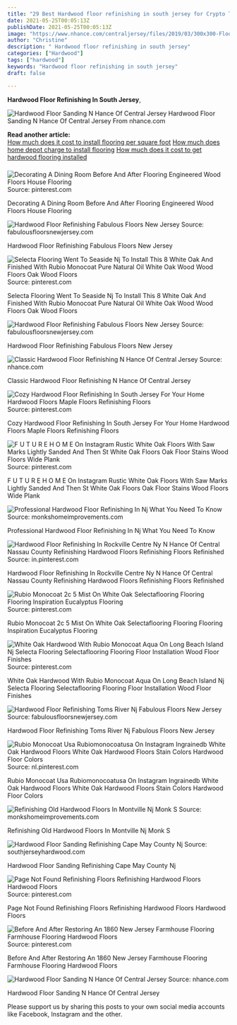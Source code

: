 ```yaml
---
title: "29 Best Hardwood floor refinishing in south jersey for Crypto Trade"
date: 2021-05-25T00:05:13Z
publishDate: 2021-05-25T00:05:13Z
image: "https://www.nhance.com/centraljersey/files/2019/03/300x300-Floor-Sanding.png"
author: "Christine"
description: " Hardwood floor refinishing in south jersey"
categories: ["Hardwood"]
tags: ["hardwood"]
keywords: "Hardwood floor refinishing in south jersey"
draft: false

---
```

<!-- Head tag Code -->
**Hardwood Floor Refinishing In South Jersey**, 

![Hardwood Floor Sanding N Hance Of Central Jersey](https://www.nhance.com/centraljersey/files/2019/03/300x300-Floor-Sanding.png "Hardwood Floor Sanding N Hance Of Central Jersey")
Hardwood Floor Sanding N Hance Of Central Jersey From nhance.com

**Read another article:**  
[How much does it cost to install flooring per square foot](/how-much-does-it-cost-to-install-flooring-per-square-foot/)
[How much does home depot charge to install flooring](/how-much-does-home-depot-charge-to-install-flooring/)
[How much does it cost to get hardwood flooring installed](/how-much-does-it-cost-to-get-hardwood-flooring-installed/)




### 

 


![Decorating A Dining Room Before And After Flooring Engineered Wood Floors House Flooring](https://i.pinimg.com/originals/19/05/8d/19058d8c5c0f25815ba144437b6c3140.jpg "Decorating A Dining Room Before And After Flooring Engineered Wood Floors House Flooring")
Source: pinterest.com

Decorating A Dining Room Before And After Flooring Engineered Wood Floors House Flooring  

![Hardwood Floor Refinishing Fabulous Floors New Jersey](https://www.fabulousfloorsnewjersey.com/wp-content/uploads/2019/04/after-hardwood-floor-refinishing.jpg "Hardwood Floor Refinishing Fabulous Floors New Jersey")
Source: fabulousfloorsnewjersey.com

Hardwood Floor Refinishing Fabulous Floors New Jersey  

![Selecta Flooring Went To Seaside Nj To Install This 8 White Oak And Finished With Rubio Monocoat Pure Natural Oil White Oak Wood Wood Floors Oak Wood Floors](https://i.pinimg.com/originals/73/d4/e0/73d4e0b7029478f8499e266c4970af8e.jpg "Selecta Flooring Went To Seaside Nj To Install This 8 White Oak And Finished With Rubio Monocoat Pure Natural Oil White Oak Wood Wood Floors Oak Wood Floors")
Source: pinterest.com

Selecta Flooring Went To Seaside Nj To Install This 8 White Oak And Finished With Rubio Monocoat Pure Natural Oil White Oak Wood Wood Floors Oak Wood Floors  

![Hardwood Floor Refinishing Fabulous Floors New Jersey](https://www.fabulousfloorsnewjersey.com/wp-content/uploads/2019/04/before-hardwood-floor-refinishing.jpg "Hardwood Floor Refinishing Fabulous Floors New Jersey")
Source: fabulousfloorsnewjersey.com

Hardwood Floor Refinishing Fabulous Floors New Jersey  

![Classic Hardwood Floor Refinishing N Hance Of Central Jersey](https://www.nhance.com/centraljersey/files/2014/11/floor_renewal_featured.jpg "Classic Hardwood Floor Refinishing N Hance Of Central Jersey")
Source: nhance.com

Classic Hardwood Floor Refinishing N Hance Of Central Jersey  

![Cozy Hardwood Floor Refinishing In South Jersey For Your Home Hardwood Floors Maple Floors Refinishing Floors](https://i.pinimg.com/474x/cf/a0/11/cfa011cc8b0ef6e73e943edaa4122774.jpg "Cozy Hardwood Floor Refinishing In South Jersey For Your Home Hardwood Floors Maple Floors Refinishing Floors")
Source: pinterest.com

Cozy Hardwood Floor Refinishing In South Jersey For Your Home Hardwood Floors Maple Floors Refinishing Floors  

![F U T U R E H O M E On Instagram Rustic White Oak Floors With Saw Marks Lightly Sanded And Then St White Oak Floors Oak Floor Stains Wood Floors Wide Plank](https://i.pinimg.com/originals/2c/f9/cb/2cf9cb57e8d5cfebcfb88664fae67e8a.jpg "F U T U R E H O M E On Instagram Rustic White Oak Floors With Saw Marks Lightly Sanded And Then St White Oak Floors Oak Floor Stains Wood Floors Wide Plank")
Source: pinterest.com

F U T U R E H O M E On Instagram Rustic White Oak Floors With Saw Marks Lightly Sanded And Then St White Oak Floors Oak Floor Stains Wood Floors Wide Plank  

![Professional Hardwood Floor Refinishing In Nj What You Need To Know](https://monkshomeimprovements.com/wp-content/uploads/2016/07/Pine-Floor-Refinishing-by-Monk%E2%80%99s.jpg "Professional Hardwood Floor Refinishing In Nj What You Need To Know")
Source: monkshomeimprovements.com

Professional Hardwood Floor Refinishing In Nj What You Need To Know  

![Hardwood Floor Refinishing In Rockville Centre Ny N Hance Of Central Nassau County Refinishing Hardwood Floors Refinishing Floors Refinished](https://i.pinimg.com/originals/72/a1/52/72a152200bd920675c5f932a27d6a96e.jpg "Hardwood Floor Refinishing In Rockville Centre Ny N Hance Of Central Nassau County Refinishing Hardwood Floors Refinishing Floors Refinished")
Source: in.pinterest.com

Hardwood Floor Refinishing In Rockville Centre Ny N Hance Of Central Nassau County Refinishing Hardwood Floors Refinishing Floors Refinished  

![Rubio Monocoat 2c 5 Mist On White Oak Selectaflooring Flooring Flooring Inspiration Eucalyptus Flooring](https://i.pinimg.com/originals/24/54/82/2454825088407a82ca66261b85810958.jpg "Rubio Monocoat 2c 5 Mist On White Oak Selectaflooring Flooring Flooring Inspiration Eucalyptus Flooring")
Source: pinterest.com

Rubio Monocoat 2c 5 Mist On White Oak Selectaflooring Flooring Flooring Inspiration Eucalyptus Flooring  

![White Oak Hardwood With Rubio Monocoat Aqua On Long Beach Island Nj Selecta Flooring Selectaflooring Flooring Floor Installation Wood Floor Finishes](https://i.pinimg.com/originals/62/7e/7b/627e7b85a94d107a04a08165fc3bf787.jpg "White Oak Hardwood With Rubio Monocoat Aqua On Long Beach Island Nj Selecta Flooring Selectaflooring Flooring Floor Installation Wood Floor Finishes")
Source: pinterest.com

White Oak Hardwood With Rubio Monocoat Aqua On Long Beach Island Nj Selecta Flooring Selectaflooring Flooring Floor Installation Wood Floor Finishes  

![Hardwood Floor Refinishing Toms River Nj Fabulous Floors New Jersey](https://www.fabulousfloorsnewjersey.com/wp-content/uploads/2021/01/Toms-River-hardwood-floor-refinishing.png "Hardwood Floor Refinishing Toms River Nj Fabulous Floors New Jersey")
Source: fabulousfloorsnewjersey.com

Hardwood Floor Refinishing Toms River Nj Fabulous Floors New Jersey  

![Rubio Monocoat Usa Rubiomonocoatusa On Instagram Ingrainedb White Oak Hardwood Floors White Oak Hardwood Floors Stain Colors Hardwood Floor Colors](https://i.pinimg.com/originals/a4/24/91/a424910abff22880ce386dc370c466e3.jpg "Rubio Monocoat Usa Rubiomonocoatusa On Instagram Ingrainedb White Oak Hardwood Floors White Oak Hardwood Floors Stain Colors Hardwood Floor Colors")
Source: nl.pinterest.com

Rubio Monocoat Usa Rubiomonocoatusa On Instagram Ingrainedb White Oak Hardwood Floors White Oak Hardwood Floors Stain Colors Hardwood Floor Colors  

![Refinishing Old Hardwood Floors In Montville Nj Monk S](https://monkshomeimprovements.com/wp-content/uploads/2017/05/After-Refinishing-1024x768.jpg "Refinishing Old Hardwood Floors In Montville Nj Monk S")
Source: monkshomeimprovements.com

Refinishing Old Hardwood Floors In Montville Nj Monk S  

![Hardwood Floor Sanding Refinishing Cape May County Nj](https://www.southjerseyhardwood.com/images/hardwood-floor-refinishing-nj.jpg "Hardwood Floor Sanding Refinishing Cape May County Nj")
Source: southjerseyhardwood.com

Hardwood Floor Sanding Refinishing Cape May County Nj  

![Page Not Found Refinishing Floors Refinishing Hardwood Floors Hardwood Floors](https://i.pinimg.com/originals/e9/01/71/e90171ac086ec778b3fd101bc667b480.jpg "Page Not Found Refinishing Floors Refinishing Hardwood Floors Hardwood Floors")
Source: pinterest.com

Page Not Found Refinishing Floors Refinishing Hardwood Floors Hardwood Floors  

![Before And After Restoring An 1860 New Jersey Farmhouse Flooring Farmhouse Flooring Hardwood Floors](https://i.pinimg.com/474x/3d/9f/3f/3d9f3f4a5a5a0e7e0ead70f630074393--old-wood-floors-wood-planks.jpg "Before And After Restoring An 1860 New Jersey Farmhouse Flooring Farmhouse Flooring Hardwood Floors")
Source: pinterest.com

Before And After Restoring An 1860 New Jersey Farmhouse Flooring Farmhouse Flooring Hardwood Floors  

![Hardwood Floor Sanding N Hance Of Central Jersey](https://www.nhance.com/centraljersey/files/2019/03/300x300-Floor-Sanding.png "Hardwood Floor Sanding N Hance Of Central Jersey")
Source: nhance.com

Hardwood Floor Sanding N Hance Of Central Jersey  

Please support us by sharing this posts to your own social media accounts like Facebook, Instagram and the other.

